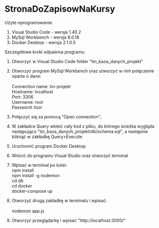 # StronaDoZapisowNaKursy 

Użyte oprogramowanie:
1. Visual Studio Code - wersja 1.40.2
2. MySql Workbench - wersja 8.0.18
3. Docker Desktop - wersja 2.1.0.5

Szczegółowe kroki odpalenia programu:
1. Otworzyć w Visual Studio Code folder "tin_baza_danych_projekt"
2. Otworzyć program MySql Workbench oraz utworzyć w nim połączenie oparte o dane:\
\
Connection name: tin-projekt\
Hostname: localhost\
Port: 3306\
Username: root\
Password: toor

3. Połączyć się za pomocą "Open connection";
4. W zakładce Query wkleić cały kod z pliku, do którego ścieżka wygląda następująco "tin_baza_danych_projekt/db/schema.sql", a następnie kliknąć w zakładkę Query>Execute
5. Uruchomić program Docker Desktop
6. Wrócić do programu Visual Studio oraz otworzyć terminal
7. Wpisać w terminal po kolei:\
npm install\
npm install -g nodemon\
cd db\
cd docker\
docker-compose up
8. Otworzyć drugą zakładkę w terminalu i wpisać:\
\
nodemon app.js
9. Otworzyć przeglądarkę i wpisać "http://localhost:3000/"
